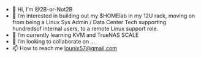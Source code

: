 - 👋 Hi, I’m @2B-or-Not2B
- 👀 I’m interested in building out my $HOMElab in my 12U rack, moving on from being a Linux Sys Admin / Data Center Tech supporting hundredsof internal users, to a remote Linux support role.
- 🌱 I’m currently learning KVM and TrueNAS SCALE
- 💞️ I’m looking to collaborate on ...
- 📫 How to reach me lounix57@gmail.com

<!---
2B-or-Not2B/2B-or-Not2B is a ✨ special ✨ repository because its `README.md` (this file) appears on your GitHub profile.
You can click the Preview link to take a look at your changes.
--->
